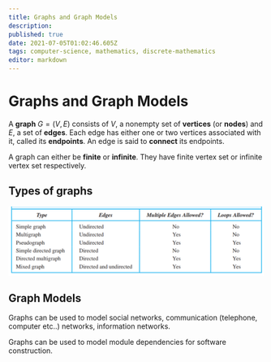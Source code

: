 ```yaml
---
title: Graphs and Graph Models
description: 
published: true
date: 2021-07-05T01:02:46.605Z
tags: computer-science, mathematics, discrete-mathematics
editor: markdown
---
```


# Graphs and Graph Models

A **graph** $G=(V, E)$ consists of $V$, a nonempty set of **vertices** (or **nodes**) and $E$, a set of **edges**. Each edge has either one or two vertices associated with it, called its **endpoints**. An edge is said to **connect** its endpoints.

A graph can either be **finite** or **infinite**. They have finite vertex set or infinite vertex set respectively.



## Types of graphs
![graph_terminology2.png](/graph_terminology2.png)

## Graph Models
Graphs can be used to model social networks, communication (telephone, computer etc..) networks, information networks.

Graphs can be used to model module dependencies for software construction. 